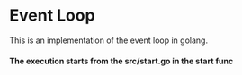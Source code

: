 # Event Loop

This is an implementation of the event loop in golang.

#### The execution starts from the src/start.go in the start func